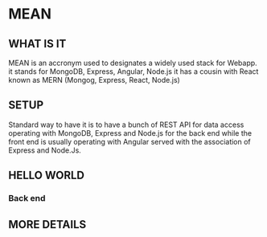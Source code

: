 # MEAN

## WHAT IS IT
MEAN is an accronym used to designates a widely used stack for Webapp.
it stands for MongoDB, Express, Angular, Node.js
it has a cousin with React known as MERN (Mongog, Express, React, Node.js)

## SETUP
Standard way to have it is to have a bunch of REST API for data access operating with MongoDB, Express and Node.js for the back end while the front end is usually operating with Angular served with the association of Express and Node.Js.


## HELLO WORLD

### Back end



## MORE DETAILS
